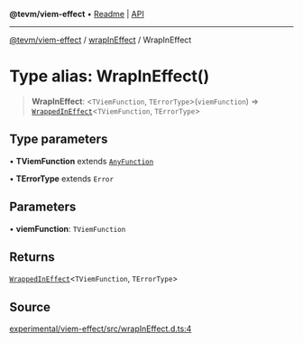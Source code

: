 **@tevm/viem-effect** • [Readme](../../README.md) \| [API](../../modules.md)

***

[@tevm/viem-effect](../../README.md) / [wrapInEffect](../README.md) / WrapInEffect

# Type alias: WrapInEffect()

> **WrapInEffect**: \<`TViemFunction`, `TErrorType`\>(`viemFunction`) => [`WrappedInEffect`](WrappedInEffect.md)\<`TViemFunction`, `TErrorType`\>

## Type parameters

• **TViemFunction** extends [`AnyFunction`](../../types/type-aliases/AnyFunction.md)

• **TErrorType** extends `Error`

## Parameters

• **viemFunction**: `TViemFunction`

## Returns

[`WrappedInEffect`](WrappedInEffect.md)\<`TViemFunction`, `TErrorType`\>

## Source

[experimental/viem-effect/src/wrapInEffect.d.ts:4](https://github.com/evmts/tevm-monorepo/blob/main/experimental/viem-effect/src/wrapInEffect.d.ts#L4)
